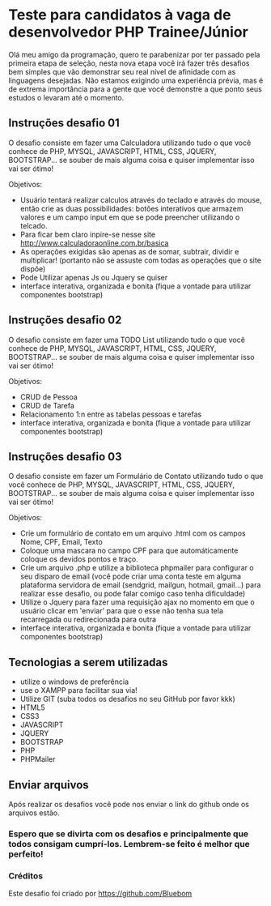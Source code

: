 # Teste para candidatos à vaga de desenvolvedor PHP Trainee/Júnior
Olá meu amigo da programação, quero te parabenizar por ter passado pela primeira etapa de seleção, nesta nova etapa você irá fazer três desafios bem simples que vão demonstrar seu real nível de afinidade com as linguagens desejadas. Não estamos exigindo uma experiência prévia, mas é de extrema importância para a gente que você demonstre a que ponto seus estudos o levaram até o momento.

## Instruções desafio 01
O desafio consiste em fazer uma Calculadora utilizando tudo o que você conhece de PHP, MYSQL, JAVASCRIPT, HTML, CSS, JQUERY, BOOTSTRAP... se souber de mais alguma coisa e quiser implementar isso vai ser ótimo!

Objetivos:
- Usuário tentará realizar calculos através do teclado e através do mouse, então crie as duas possibilidades: botões interativos que armazem valores e um campo input em que se pode preencher utilizando o telcado.
- Para ficar bem claro inpire-se nesse site http://www.calculadoraonline.com.br/basica
- As operações exigidas são apenas as de somar, subtrair, dividir e multiplicar! (portanto não se assuste com todas as operações que o site dispõe)
- Pode Utilizar apenas Js ou Jquery se quiser
- interface interativa, organizada e bonita (fique a vontade para utilizar componentes bootstrap)

## Instruções desafio 02
O desafio consiste em fazer uma TODO List utilizando tudo o que você conhece de PHP, MYSQL, JAVASCRIPT, HTML, CSS, JQUERY, BOOTSTRAP... se souber de mais alguma coisa e quiser implementar isso vai ser ótimo!

Objetivos:
- CRUD de Pessoa
- CRUD de Tarefa
- Relacionamento 1:n entre as tabelas pessoas e tarefas
- interface interativa, organizada e bonita (fique a vontade para utilizar componentes bootstrap)

## Instruções desafio 03
O desafio consiste em fazer um Formulário de Contato utilizando tudo o que você conhece de PHP, MYSQL, JAVASCRIPT, HTML, CSS, JQUERY, BOOTSTRAP... se souber de mais alguma coisa e quiser implementar isso vai ser ótimo!

Objetivos:
- Crie um formulário de contato em um arquivo .html com os campos Nome, CPF, Email, Texto
- Coloque uma mascara no campo CPF para que automáticamente coloque os devidos pontos e traço.
- Crie um arquivo .php e utilize a biblioteca phpmailer para configurar o seu disparo de email (você pode criar uma conta teste em alguma plataforma servidora de email (sendgrid, mailgun, hotmail, gmail...) para realizar esse desafio, ou pode falar comigo caso tenha dificuldade)
- Utilize o Jquery para fazer uma requisição ajax no momento em que o usuário clicar em 'enviar' para que o esse não tenha sua tela recarregada ou redirecionada para outra
- interface interativa, organizada e bonita (fique a vontade para utilizar componentes bootstrap)


## Tecnologias a serem utilizadas
- utilize o windows de preferência
- use o XAMPP para facilitar sua via!
- Utilize GIT (suba todos os desafios no seu GitHub por favor kkk)
- HTML5
- CSS3
- JAVASCRIPT
- JQUERY
- BOOTSTRAP
- PHP
- PHPMailer

## Enviar arquivos
Após realizar os desafios você pode nos enviar o link do github onde os arquivos estão.

### Espero que se divirta com os desafios e principalmente que todos consigam cumprí-los. Lembrem-se feito é melhor que perfeito!

### Créditos
Este desafio foi criado por https://github.com/Bluebom
